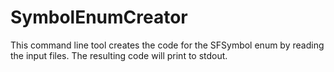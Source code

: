 # SymbolEnumCreator

This command line tool creates the code for the SFSymbol enum by reading the input files. The resulting code will print to stdout.
